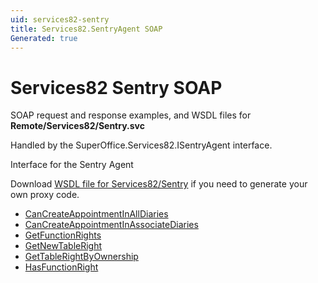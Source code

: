```yaml
---
uid: services82-sentry
title: Services82.SentryAgent SOAP
Generated: true
---
```


# Services82 Sentry SOAP

SOAP request and response examples, and WSDL files for **Remote/Services82/Sentry.svc**

Handled by the <see cref="T:SuperOffice.Services82.ISentryAgent">SuperOffice.Services82.ISentryAgent</see> interface.

Interface for the Sentry Agent

Download [WSDL file for Services82/Sentry](../Services82-Sentry.md) if you need to generate your own proxy code.

* [CanCreateAppointmentInAllDiaries](CanCreateAppointmentInAllDiaries.md)
* [CanCreateAppointmentInAssociateDiaries](CanCreateAppointmentInAssociateDiaries.md)
* [GetFunctionRights](GetFunctionRights.md)
* [GetNewTableRight](GetNewTableRight.md)
* [GetTableRightByOwnership](GetTableRightByOwnership.md)
* [HasFunctionRight](HasFunctionRight.md)

